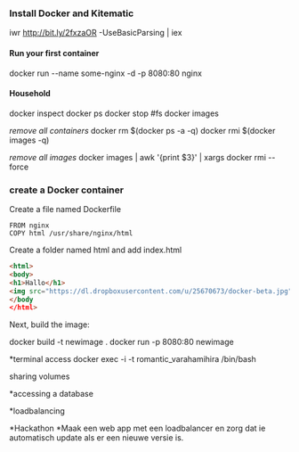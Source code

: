 ### Install Docker and Kitematic
iwr http://bit.ly/2fxzaOR -UseBasicParsing | iex

#### Run your first container
docker run --name some-nginx -d -p 8080:80 nginx

#### Household
docker inspect
docker ps
docker stop #fs
docker images

*remove all containers*
docker rm $(docker ps -a -q)
docker rmi $(docker images -q)

*remove all images*
docker images | awk '{print $3}' | xargs docker rmi --force

### create a Docker container
Create a file named Dockerfile

```
FROM nginx
COPY html /usr/share/nginx/html
```

Create a folder named html and add index.html

```html
<html>
<body>
<h1>Hallo</h1>
<img src="https://dl.dropboxusercontent.com/u/25670673/docker-beta.jpg" width="50%" height="50%">
</body
</html>
```

Next, build the image:

docker build -t newimage .
docker run -p 8080:80 newimage

*terminal access
docker exec -i -t  romantic_varahamihira /bin/bash

sharing volumes

*accessing a database

*loadbalancing

*Hackathon
*Maak een web app met een loadbalancer en zorg dat ie automatisch update als er een nieuwe versie is. 
